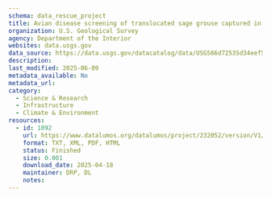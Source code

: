 ```yaml
---
schema: data_rescue_project 
title: Avian disease screening of translocated sage grouse captured in Montana, USA
organization: U.S. Geological Survey
agency: Department of the Interior
websites: data.usgs.gov
data_source: https://data.usgs.gov/datacatalog/data/USGS66d72535d34eef5af66ca5ff
description: 
last_modified: 2025-06-09
metadata_available: No
metadata_url: 
category:
  - Science & Research 
  - Infrastructure 
  - Climate & Environment 
resources:
  - id: 1092
    url: https://www.datalumos.org/datalumos/project/232052/version/V1/view
    format: TXT, XML, PDF, HTML
    status: Finished
    size: 0.001
    download_date: 2025-04-18
    maintainer: DRP, DL
    notes: 
---
```

